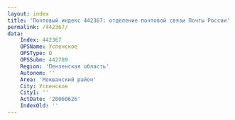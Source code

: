 ```yaml
---
layout: index
title: 'Почтовый индекс 442367: отделение почтовой связи Почты России'
permalink: /442367/
data:
    Index: 442367
    OPSName: Успенское
    OPSType: О
    OPSSubm: 442789
    Region: 'Пензенская область'
    Autonom: ''
    Area: 'Мокшанский район'
    City: Успенское
    City1: ''
    ActDate: '20060626'
    IndexOld: ''
---
```

